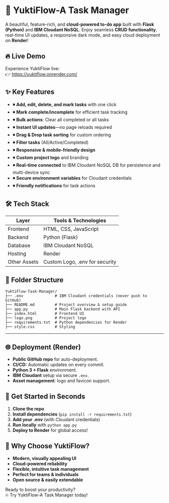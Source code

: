 # 🌈 YuktiFlow-A Task Manager  
A beautiful, feature-rich, and **cloud-powered to-do app** built with **Flask (Python)** and **IBM Cloudant NoSQL**. Enjoy seamless **CRUD functionality**, real-time UI updates, a responsive dark mode, and easy cloud deployment on **Render**!

## 🔥 Live Demo  
Experience YuktiFlow live:  
👉 https://yuktiflow.onrender.com/

## ✨ Key Features

- ◾ **Add, edit, delete, and mark tasks** with one click
- ◾ **Mark complete/incomplete** for efficient task tracking
- ◾ **Bulk actions**: Clear all completed or all tasks
- ◾ **Instant UI updates**—no page reloads required
- ◾ **Drag & Drop task sorting** for custom ordering
- ◾ **Filter tasks** (All/Active/Completed)
- ◾ **Responsive & mobile-friendly design**
- ◾ **Custom project logo** and branding
- ◾ **Real-time connected** to IBM Cloudant NoSQL DB for persistence and multi-device sync
- ◾ **Secure environment variables** for Cloudant credentials
- ◾ **Friendly notifications** for task actions

## 🛠️ Tech Stack

| Layer         | Tools & Technologies                |
|---------------|------------------------------------|
| Frontend      | HTML, CSS, JavaScript              |
| Backend       | Python (Flask)                     |
| Database      | IBM Cloudant NoSQL                 |
| Hosting       | Render                             |
| Other Assets  | Custom Logo, .env for security     |

## 📂 Folder Structure

```
YuktiFlow-Task-Manager/
├── .env              # IBM Cloudant credentials (never push to GitHub)
├── README.md         # Project overview & setup guide
├── app.py            # Main Flask backend with API
├── index.html        # Frontend UI
├── logo.png          # Project logo
├── requirements.txt  # Python dependencies for Render
├── style.css         # Styling 
```

---
## 🌐 Deployment (Render)

- **Public GitHub repo** for auto-deployment.
- **CI/CD:** Automatic updates on every commit.
- **Python 3 + Flask** environment.
- **IBM Cloudant** setup via secure `.env`.
- **Asset management**: logo and favicon support.

## 🚀 Get Started in Seconds

1. **Clone the repo**
2. **Install dependencies** (`pip install -r requirements.txt`)
3. **Add your .env** (with Cloudant credentials)
4. **Run locally** with `python app.py`
5. **Deploy to Render** for global access!

## 🎩 Why Choose YuktiFlow?

- **Modern, visually appealing UI**
- **Cloud-powered reliability**
- **Flexible, intuitive task management**
- **Perfect for teams & individuals**
- **Open source & easily extendable**

Ready to boost your productivity?  
🔥 Try YuktiFlow-A Task Manager today!
